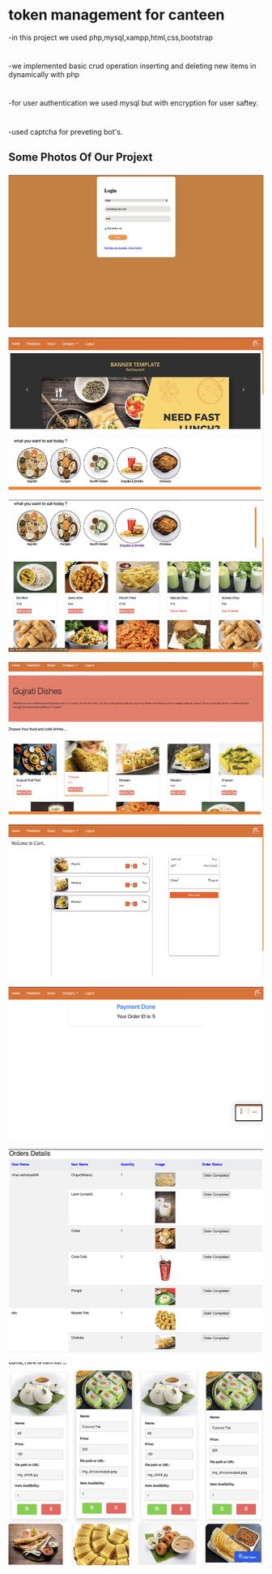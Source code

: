 # token management for canteen
-in this project we used php,mysql,xampp,html,css,bootstrap
#
-we implemented basic crud operation inserting and deleting new items in dynamically with php
#
-for user authentication we used mysql but with encryption for user saftey.
#
-used captcha for preveting bot's.

###

<h2 align="left">Some Photos Of Our Projext</h2>

###

<div align="left">
  <img src="8.png" height="300" alt="javascript logo"  />
  <img width="400" />
  <img src="7.png" height="300" alt="javascript logo"  />
  <img width="400" />
  <img src="6.png" height="300" alt="javascript logo"  />
  <img width="400" />
  <img src="5.png" height="300" alt="javascript logo"  />
  <img width="400" />
  <img src="4.png" height="300" alt="javascript logo"  />
  <img width="400" />
  <img src="3.png" height="300" alt="javascript logo"  />
  <img width="400" />
  <img src="2.png" height="400" alt="javascript logo"  />
  <img width="500" />
  <img src="1.png" height="400" alt="javascript logo"  />
  <img width="500" />

</div>


